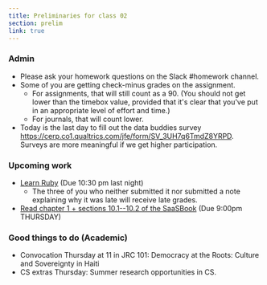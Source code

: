```yaml
---
title: Preliminaries for class 02
section: prelim
link: true
---
```

### Admin

* Please ask your homework questions on the Slack #homework channel.
* Some of you are getting check-minus grades on the assignment.  
    * For assignments, that will still count as a 90.  (You should not 
      get lower than the timebox value, provided that it's clear that
      you've put in an appropriate level of effort and time.)
    * For journals, that will count lower.
* Today is the last day to fill out the data buddies survey
  <https://cerp.co1.qualtrics.com/jfe/form/SV_3UH7q6TmdZ8YRPD>.
  Surveys are more meaningful if we get higher participation.

### Upcoming work

* [Learn Ruby](../assignments/ruby-codecademy) (Due 10:30 pm last night)
    * The three of you who neither submitted it nor submitted a note 
      explaining why it was late will receive late grades.
* [Read chapter 1 + sections 10.1--10.2 of the SaaSBook](../readings/saasbook1)
  (Due 9:00pm THURSDAY)

### Good things to do (Academic)

* Convocation Thursday at 11 in JRC 101: 
  Democracy at the Roots: Culture and Sovereignty in Haiti
* CS extras Thursday: Summer research opportunities in CS.

